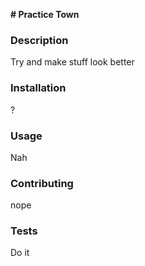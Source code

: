 
  **# Practice Town**
  

  ### Description
  Try and make stuff look better

  ### Installation
  ?

  ### Usage
  Nah

  ### Contributing
  nope

  ### Tests
  Do it
  